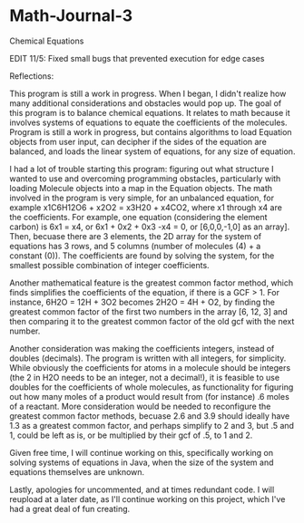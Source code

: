 # Math-Journal-3
Chemical Equations

EDIT 11/5: Fixed small bugs that prevented execution for edge cases

Reflections:

This program is still a work in progress. When I began, I didn't realize how many additional considerations and obstacles would pop up. The goal of this program is to balance chemical equations. It relates to math because it involves systems of equations to equate the coefficients of the molecules. Program is still a work in progress, but contains algorithms to load Equation objects from user input, can decipher if the sides of the equation are balanced, and loads the linear system of equations, for any size of equation. 

I had a lot of trouble starting this program: figuring out what structure I wanted to use and overcoming programming obstacles, particularly with loading Molecule objects into a map in the Equation objects. The math involved in the program is very simple, for an unbalanced equation, for example x1C6H12O6 + x2O2 = x3H20 + x4CO2, where x1 through x4 are the coefficients. For example, one equation (considering the element carbon) is 6x1 = x4, or 6x1 + 0x2 + 0x3 -x4 = 0, or [6,0,0,-1,0] as an array]. Then, becuase there are 3 elements, the 2D array for the system of equations has 3 rows, and 5 columns (number of molecules (4) + a constant (0)). The coefficients are found by solving the system, for the smallest possible combination of integer coefficients.

Another mathematical feature is the greatest common factor method, which finds simplifies the coefficients of the equation, if there is a GCF > 1. For instance, 6H2O = 12H + 3O2 becomes 2H2O = 4H + O2, by finding the greatest common factor of the first two numbers in the array [6, 12, 3] and then comparing it to the greatest common factor of the old gcf with the next number. 

Another consideration was making the coefficients integers, instead of doubles (decimals). The program is written with all integers, for simplicity. While obviously the coefficients for atoms in a molecule should be integers (the 2 in H2O needs to be an integer, not a decimal!), it is feasible to use doubles for the coefficients of whole molecules, as functionality for figuring out how many moles of a product would result from (for instance) .6 moles of a reactant. More consideration would be needed to reconfigure the greatest common factor methods, becuase 2.6 and 3.9 should ideally have 1.3 as a greatest common factor, and perhaps simplify to 2 and 3, but .5 and 1, could be left as is, or be multiplied by their gcf of .5, to 1 and 2. 

Given free time, I will continue working on this, specifically working on solving systems of equations in Java, when the size of the system and equations themselves are unknown.

Lastly, apologies for uncommented, and at times redundant code. I will reupload at a later date, as I'll continue working on this project, which I've had a great deal of fun creating.
